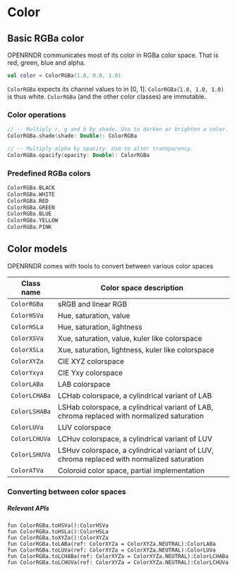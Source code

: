 # Color

## Basic RGBa color

OPENRNDR communicates most of its color in RGBa color space. That is red, green, blue and alpha.

```kotlin
val color = ColorRGBa(1.0, 0.0, 1.0)
```

`ColorRGBa` expects its channel values to in \[0, 1\]. `ColorRGBa(1.0, 1.0, 1.0)` is thus white.
`ColorRGBa` (and the other color classes) are immutable.

### Color operations

```kotlin
// -- Multiply r, g and b by shade. Use to darken or brighten a color.
ColorRGBa.shade(shade: Double): ColorRGBa

// -- Multiply alpha by opacity. Use to alter transparency.
ColorRGBa.opacify(opacity: Double): ColorRGBa
```
### Predefined RGBa colors

```kotlin
ColorRGBa.BLACK
ColorRGBa.WHITE
ColorRGBa.RED
ColorRGBa.GREEN
ColorRGBa.BLUE
ColorRGBa.YELLOW
ColorRGBa.PINK
```

## Color models

OPENRNDR comes with tools to convert between various color spaces

Class name    | Color space description
--------------|---------------------------------------
`ColorRGBa`   | sRGB and linear RGB
`ColorHSVa`   | Hue, saturation, value
`ColorHSLa`   | Hue, saturation, lightness
`ColorXSVa`   | Xue, saturation, value, kuler like colorspace
`ColorXSLa`   | Xue, saturation, lightness, kuler like colorspace
`ColorXYZa`   | CIE XYZ colorspace
`ColorYxya`   | CIE Yxy colorspace
`ColorLABa`   | LAB colorspace
`ColorLCHABa` | LCHab colorspace, a cylindrical variant of LAB
`ColorLSHABa` | LSHab colorspace, a cylindrical variant of LAB, chroma replaced with normalized saturation
`ColorLUVa`   | LUV colorspace
`ColorLCHUVa` | LCHuv colorspace, a cylindrical variant of LUV
`ColorLSHUVa` | LSHuv colorspace, a cylindrical variant of LUV, chroma replaced with normalized saturation
`ColorATVa`   | Coloroid color space, partial implementation

### Converting between color spaces

##### Relevant APIs
```
fun ColorRGBa.toHSVa():ColorHSVa
fun ColorRGBa.toHSLa():ColorHSLa
fun ColorRGBa.toXYZa():ColorXYZa
fun ColorRGBa.toLABa(ref: ColorXYZa = ColorXYZa.NEUTRAL):ColorLABa
fun ColorRGBa.toLUVa(ref: ColorXYZa = ColorXYZa.NEUTRAL):ColorLUVa
fun ColorRGBa.toLCHABa(ref: ColorXYZa = ColorXYZa.NEUTRAL):ColorLCHABa
fun ColorRGBa.toLCHUVa(ref: ColorXYZa = ColorXYZa.NEUTRAL):ColorLCHUVa
```
